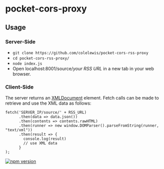 # pocket-cors-proxy

## Usage

### Server-Side
* `git clone https://github.com/colelewis/pocket-cors-rss-proxy`
* `cd pocket-cors-rss-proxy/`
* `node index.js`
* Open localhost:8001/source/*your RSS URL* in a new tab in your web browser.

### Client-Side
The server returns an [XMLDocument](https://developer.mozilla.org/en-US/docs/Web/API/XMLDocument) element. 
Fetch calls can be made to retrieve and use the XML data as follows:

```
fetch('SERVER_IP/source/' + RSS_URL)
      .then(data => data.json())
      .then(contents => contents.rawHTML)
      .then(runner => new window.DOMParser().parseFromString(runner, "text/xml"))
      .then(result => {
        console.log(result)
        // use XML data
      }
);
```

[![npm version](https://badge.fury.io/js/pocket-cors-rss-proxy.svg)](https://badge.fury.io/js/pocket-cors-rss-proxy)

